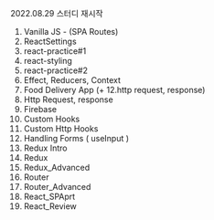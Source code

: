 2022.08.29
스터디 재시작

1. Vanilla JS - (SPA Routes)
2. ReactSettings
3. react-practice#1
4. react-styling
5. react-practice#2
6. Effect, Reducers, Context
7. Food Delivery App (+ 12.http request, response)
8. Http Request, response
9. Firebase
10. Custom Hooks
11. Custom Http Hooks
12. Handling Forms ( useInput )
13. Redux Intro
14. Redux
15. Redux_Advanced
16. Router
17. Router_Advanced
18. React_SPAprt
19. React_Review